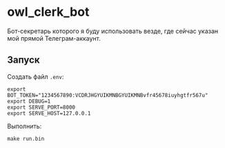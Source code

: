 # owl_clerk_bot

Бот-секретарь которого я буду использовать везде, где сейчас указан мой прямой Телеграм-аккаунт.

## Запуск
Создать файл `.env`:
```shell
export BOT_TOKEN="1234567890:VCDRJHGYUIKMNBGYUIKMNBvfr45678iuyhgtfr567u"
export DEBUG=1
export SERVE_PORT=8000
export SERVE_HOST=127.0.0.1
```

Выполнить:
```shell
make run.bin
```
